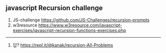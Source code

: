 ## javascript Recursion challenge

1. JS-challenge https://github.com/JS-Challenges/recursion-prompts
2. w3resource https://www.w3resource.com/javascript-exercises/javascript-recursion-functions-exercises.php



---

1. 답? https://repl.it/@kanak/recursion-All-Problems